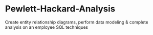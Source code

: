 # Pewlett-Hackard-Analysis
Create entity relationship diagrams, perform data modeling &amp; complete analysis on an employee SQL techniques
